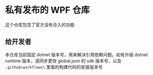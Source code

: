 # 私有发布的 WPF 仓库

这个仓库包含了官方没有合入的功能

## 给开发者

本仓库当前固定 dotnet 版本号，用来解决引用依赖问题。如有升级 dotnet runtime 版本，请同步更改 global.json 的 sdk 版本号，以及 `.github\workflows\` 里面的构建代码的安装版本号